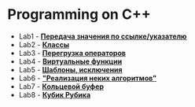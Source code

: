 # Programming on C++
* Lab1 - [**Передача значения по ссылке/указателю**](https://github.com/necha143/programming_2sem/tree/main/lab1) </br>
* Lab2 - [**Классы**](https://github.com/necha143/programming_2sem/tree/main/lab2) </br>
* Lab3 - [**Перегрузка операторов**](https://github.com/necha143/programming_2sem/tree/main/lab3) </br>
* Lab4 - [**Виртуальные функции**](https://github.com/necha143/programming_2sem/tree/main/lab4) </br>
* Lab5 - [**Шаблоны, исключения**](https://github.com/necha143/programming_2sem/tree/main/lab5) </br>
* Lab6 - [**"Реализация неких алгоритмов"**](https://github.com/necha143/programming_2sem/tree/main/lab6) </br>
* Lab7 - [**Кольцевой буфер**](https://github.com/necha143/programming_2sem/tree/main/lab7) </br>
* Lab8 - [**Кубик Рубика**](https://github.com/necha143/programming_2sem/tree/main/lab8) </br>
